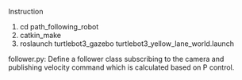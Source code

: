 Instruction

1. cd path_following_robot
2. catkin_make
3. roslaunch turtlebot3_gazebo turtlebot3_yellow_lane_world.launch


follower.py: Define a follower class subscribing to the camera and publishing velocity command which is calculated based on P control. 

